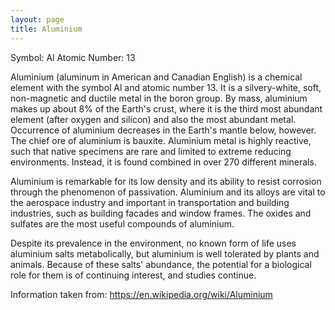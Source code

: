 ```yaml
---
layout: page
title: Aluminium
---
```


Symbol: Al
Atomic Number: 13

Aluminium (aluminum in American and Canadian English) is a chemical element with the symbol Al and atomic number 13. It is a silvery-white, soft, non-magnetic and ductile metal in the boron group. By mass, aluminium makes up about 8% of the Earth's crust, where it is the third most abundant element (after oxygen and silicon) and also the most abundant metal. Occurrence of aluminium decreases in the Earth's mantle below, however. The chief ore of aluminium is bauxite. Aluminium metal is highly reactive, such that native specimens are rare and limited to extreme reducing environments. Instead, it is found combined in over 270 different minerals.

Aluminium is remarkable for its low density and its ability to resist corrosion through the phenomenon of passivation. Aluminium and its alloys are vital to the aerospace industry and important in transportation and building industries, such as building facades and window frames. The oxides and sulfates are the most useful compounds of aluminium.

Despite its prevalence in the environment, no known form of life uses aluminium salts metabolically, but aluminium is well tolerated by plants and animals. Because of these salts' abundance, the potential for a biological role for them is of continuing interest, and studies continue.

Information taken from: https://en.wikipedia.org/wiki/Aluminium
